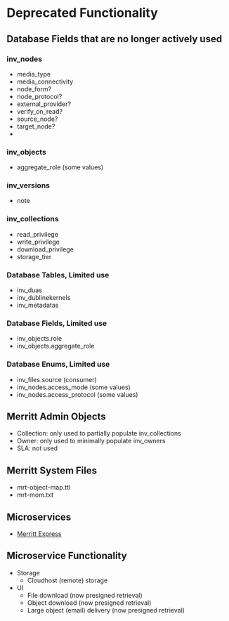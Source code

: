 # Deprecated Functionality

## Database Fields that are no longer actively used

### inv_nodes
- media_type
- media_connectivity
- node_form?
- node_protocol?
- external_provider?
- verify_on_read?
- source_node?
- target_node?
- 
### inv_objects
- aggregate_role (some values) 

### inv_versions
- note

### inv_collections
- read_privilege
- write_privilege
- download_privilege
- storage_tier

### Database Tables, Limited use
- inv_duas
- inv_dublinekernels
- inv_metadatas

### Database Fields, Limited use
- inv_objects.role
- inv_objects.aggregate_role

### Database Enums, Limited use
- inv_files.source (consumer)
- inv_nodes.access_mode (some values)
- inv_nodes.access_protocol (some values)

## Merritt Admin Objects
- Collection: only used to partially populate inv_collections
- Owner: only used to minimally populate inv_owners
- SLA: not used

## Merritt System Files
- mrt-object-map.ttl	
- mrt-mom.txt

## Microservices
- [Merritt Express](https://github.com/CDLUC3/mrt-doc/wiki/Merritt-Express-(Archived))

## Microservice Functionality
- Storage
  - Cloudhost (remote) storage
- UI 
  - File download (now presigned retrieval)
  - Object download (now presigned retrieval)
  - Large object (email) delivery (now presigned retrieval)
